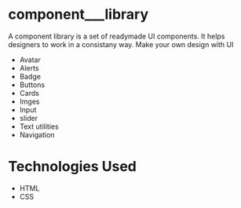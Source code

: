 # component___library

A component library is a set of readymade UI components. It helps designers to work in a consistany way. Make your own design with UI

* Avatar
* Alerts
* Badge
* Buttons
* Cards
* Imges
* Input
* slider
* Text utilities
* Navigation

# Technologies Used

* HTML
* CSS


